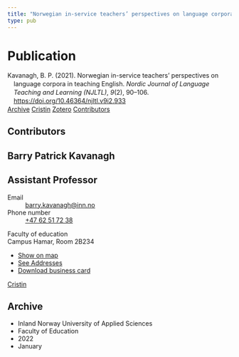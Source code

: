 ```yaml
---
title: "Norwegian in-service teachers’ perspectives on language corpora in teaching English"
type: pub
---
```

<h1>Publication</h1>
<article id="csl-bib-container-U4PUXZD2" class="csl-bib-container">
  <div class="csl-bib-body" style="line-height: 1.35; padding-left: 1em; text-indent:-1em;">
  <div class="csl-entry">Kavanagh, B. P. (2021). Norwegian in-service teachers&#x2019; perspectives on language corpora in teaching English. <i>Nordic Journal of Language Teaching and Learning (NJLTL)</i>, <i>9</i>(2), 90&#x2013;106. <a href="https://doi.org/10.46364/njltl.v9i2.933">https://doi.org/10.46364/njltl.v9i2.933</a></div>
</div>
  <div class="csl-bib-buttons">
    <a href="#taxonomy-article-U4PUXZD2" class="csl-bib-button">Archive</a>
    <a href="https://app.cristin.no/results/show.jsf?id=1986444" alt="Cristin URL" class="csl-bib-button">Cristin</a>
    <a href="http://zotero.org/groups/5022929/items/U4PUXZD2" alt="Zotero URL" class="csl-bib-button">Zotero</a>
    <a href="#contributors-article-U4PUXZD2" class="csl-bib-button">Contributors</a>
  </div>
  <div id="csl-bib-meta-container-U4PUXZD2"></div>
</article>
<div id="csl-bib-meta-U4PUXZD2" class="csl-bib-meta">
  <article id="contributors-article-U4PUXZD2" class="contributors-article">
    <h1>Contributors</h1>
    <div class="personas">
<div class="vrtx-hinn-person-card">
<div class="photo">
<i class="lar la-user-circle missing-person"></i>
</div>
<div class="info">
<hgroup><h1>Barry Patrick Kavanagh</h1>
<h2>Assistant Professor</h2>
</hgroup><dl>
<dt>Email</dt>
<dd>
<a href="mailto:barry.kavanagh@inn.no">barry.kavanagh@inn.no</a>
</dd>
<dt>Phone number</dt>
<dd><a href="tel:+4762517238">
+47 62 51 72 38
</a></dd>
</dl>
<p>
Faculty of education<br>
Campus Hamar,
Room 2B234
</p>
<ul class="vrtx-hinn-links">
<li><a href="https://www.google.com/maps?q=60.796320,%2011.074390">Show on map</a></li>
<li><a href="https://www.inn.no/english/find-an-employee/barry-kavanagh.html#vrtx-hinn-addresses">See Addresses</a></li>
<li><a href="https://www.inn.no/english/find-an-employee/barry-kavanagh.html?vrtx=vcf">Download business card</a></li>
</ul>
</div>
</div>
<a href="https://app.cristin.no/persons/show.jsf?id=610811" alt="Cristin URL" class="personas-cristin">Cristin</a>
</div>
  </article>
  <article id="taxonomy-article-U4PUXZD2" class="taxonomy-article">
    <h1>Archive</h1>
    <ul>
      <li>Inland Norway University of Applied Sciences</li>
      <li>Faculty of Education</li>
      <li>2022</li>
      <li>January</li>
    </ul>
  </article>
</div>
